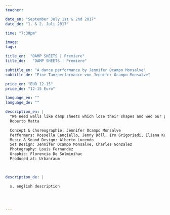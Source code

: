 ```yaml
---
teacher:

date_en: "September July 1st & 2nd 2017"
date_de: "1. & 2. Juli 2017"

time: "7:30pm"

image: 
tags:

title_en:  "DAMP SHEETS | Premiere"
title_de:   "DAMP SHEETS | Premiere"

subtitle_en: "A dance performance by Jennifer Ocampo Monsalve"
subtitle_de: "Eine Tanzperformance von Jennifer Ocampo Monsalve"

price_en: "EUR 12-15"
price_de: "12-15 Euro"

language_en: ""
language_de: ""

description_en: |
  "We need walls like damp sheets which lose their shapes and wed our psychological fears...To find for each person those umbilical cords that put us in communication with other suns, objects of total freedom that would be like psychoanalytic mirrors".  
  Roberto Matta

  Concept & Choreographie: Jennifer Ocampo Monsalve  
  Performers: Rossella Canciello, Jenny Döll, Iro Grigoriadi, Iliana Kalapotharakou, María Sánchez Alonso  
  Music & Sound Design: Alberto Lucendo  
  Set Design: Jennifer Ocampo Monsalve, Charles Gonzalez  
  Photography: Louis Fernandez  
  Graphic: Florencia De Solminihac  
  Produced at: Urbanraum 
  


description_de: |

  s. english description
  
  


---
```

